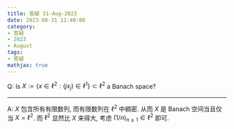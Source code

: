 ```yaml
---
title: 答疑 31-Aug-2023
date: 2023-08-31 11:40:00
category: 
- 答疑
- 2023
- August
tags: 
- 答疑
mathjax: true
---
```


Q: Is $X:=\left\{x\in \ell^2:\left(j x_j\right)\in\ell^1\right\} \subset \ell^2$ a Banach space?

***

A: $X$ 包含所有有限数列, 而有限数列在 $\ell^2$ 中稠密. 从而 $X$ 是 Banach 空间当且仅当 $X=\ell^2$. 而 $\ell^2$ 显然比 $X$ 来得大, 考虑 $(1/n)_{n\geq 1}\in\ell^2$ 即可.

